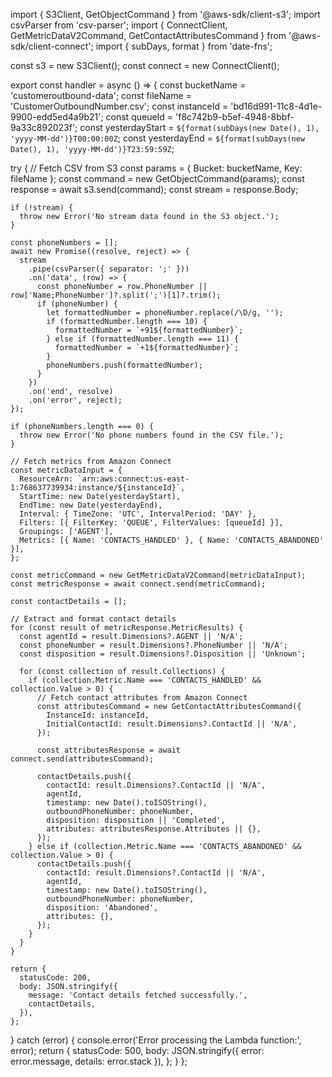 import { S3Client, GetObjectCommand } from '@aws-sdk/client-s3';
import csvParser from 'csv-parser';
import { ConnectClient, GetMetricDataV2Command, GetContactAttributesCommand } from '@aws-sdk/client-connect';
import { subDays, format } from 'date-fns';

const s3 = new S3Client();
const connect = new ConnectClient();

export const handler = async () => {
  const bucketName = 'customeroutbound-data';
  const fileName = 'CustomerOutboundNumber.csv';
  const instanceId = 'bd16d991-11c8-4d1e-9900-edd5ed4a9b21';
  const queueId = 'f8c742b9-b5ef-4948-8bbf-9a33c892023f';
  const yesterdayStart = `${format(subDays(new Date(), 1), 'yyyy-MM-dd')}T00:00:00Z`;
  const yesterdayEnd = `${format(subDays(new Date(), 1), 'yyyy-MM-dd')}T23:59:59Z`;

  try {
    // Fetch CSV from S3
    const params = { Bucket: bucketName, Key: fileName };
    const command = new GetObjectCommand(params);
    const response = await s3.send(command);
    const stream = response.Body;

    if (!stream) {
      throw new Error('No stream data found in the S3 object.');
    }

    const phoneNumbers = [];
    await new Promise((resolve, reject) => {
      stream
        .pipe(csvParser({ separator: ';' }))
        .on('data', (row) => {
          const phoneNumber = row.PhoneNumber || row['Name;PhoneNumber']?.split(';')[1]?.trim();
          if (phoneNumber) {
            let formattedNumber = phoneNumber.replace(/\D/g, '');
            if (formattedNumber.length === 10) {
              formattedNumber = `+91${formattedNumber}`;
            } else if (formattedNumber.length === 11) {
              formattedNumber = `+1${formattedNumber}`;
            }
            phoneNumbers.push(formattedNumber);
          }
        })
        .on('end', resolve)
        .on('error', reject);
    });

    if (phoneNumbers.length === 0) {
      throw new Error('No phone numbers found in the CSV file.');
    }

    // Fetch metrics from Amazon Connect
    const metricDataInput = {
      ResourceArn: `arn:aws:connect:us-east-1:768637739934:instance/${instanceId}`,
      StartTime: new Date(yesterdayStart),
      EndTime: new Date(yesterdayEnd),
      Interval: { TimeZone: 'UTC', IntervalPeriod: 'DAY' },
      Filters: [{ FilterKey: 'QUEUE', FilterValues: [queueId] }],
      Groupings: ['AGENT'],
      Metrics: [{ Name: 'CONTACTS_HANDLED' }, { Name: 'CONTACTS_ABANDONED' }],
    };

    const metricCommand = new GetMetricDataV2Command(metricDataInput);
    const metricResponse = await connect.send(metricCommand);

    const contactDetails = [];

    // Extract and format contact details
    for (const result of metricResponse.MetricResults) {
      const agentId = result.Dimensions?.AGENT || 'N/A';
      const phoneNumber = result.Dimensions?.PhoneNumber || 'N/A';
      const disposition = result.Dimensions?.Disposition || 'Unknown';

      for (const collection of result.Collections) {
        if (collection.Metric.Name === 'CONTACTS_HANDLED' && collection.Value > 0) {
          // Fetch contact attributes from Amazon Connect
          const attributesCommand = new GetContactAttributesCommand({
            InstanceId: instanceId,
            InitialContactId: result.Dimensions?.ContactId || 'N/A',
          });

          const attributesResponse = await connect.send(attributesCommand);

          contactDetails.push({
            contactId: result.Dimensions?.ContactId || 'N/A',
            agentId,
            timestamp: new Date().toISOString(),
            outboundPhoneNumber: phoneNumber,
            disposition: disposition || 'Completed',
            attributes: attributesResponse.Attributes || {},
          });
        } else if (collection.Metric.Name === 'CONTACTS_ABANDONED' && collection.Value > 0) {
          contactDetails.push({
            contactId: result.Dimensions?.ContactId || 'N/A',
            agentId,
            timestamp: new Date().toISOString(),
            outboundPhoneNumber: phoneNumber,
            disposition: 'Abandoned',
            attributes: {},
          });
        }
      }
    }

    return {
      statusCode: 200,
      body: JSON.stringify({
        message: 'Contact details fetched successfully.',
        contactDetails,
      }),
    };
  } catch (error) {
    console.error('Error processing the Lambda function:', error);
    return {
      statusCode: 500,
      body: JSON.stringify({ error: error.message, details: error.stack }),
    };
  }
};
